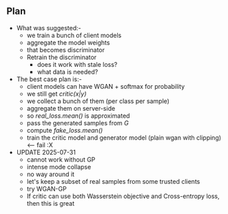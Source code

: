 ## Plan
* What was suggested:-
  * we train a bunch of client models
  * aggregate the model weights
  * that becomes discriminator
  * Retrain the discriminator
    * does it work with stale loss?
    * what data is needed?
* The best case plan is:-
  * client models can have WGAN + softmax for probability
  * we still get *critic(x|y)*
  * we collect a bunch of them (per class per sample)
  * aggregate them on server-side
  * so *real_loss.mean()* is approximated
  * pass the generated samples from *G*
  * compute *fake_loss.mean()*
  * train the critic model and generator model (plain wgan with clipping) <-- fail :X
* UPDATE 2025-07-31
  * cannot work without GP
  * intense mode collapse
  * no way around it
  * let's keep a subset of real samples from some trusted clients
  * try WGAN-GP
  * If critic can use both Wasserstein objective and Cross-entropy loss, then this is great
